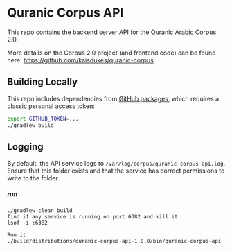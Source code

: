 # Quranic Corpus API

This repo contains the backend server API for the Quranic Arabic Corpus 2.0.

More details on the Corpus 2.0 project (and frontend code) can be found here: https://github.com/kaisdukes/quranic-corpus

## Building Locally

This repo includes dependencies from [GitHub packages](https://github.com/kaisdukes/memseqdb/packages), which requires a classic personal access token:

```bash
export GITHUB_TOKEN=...
./gradlew build
```

## Logging

By default, the API service logs to `/var/log/corpus/quranic-corpus-api.log`. Ensure that this folder exists and that the service has correct permissions to write to the folder.

##### run
```
./gradlew clean build
find if any service is running on port 6382 and kill it
lsof -i :6382

Run it
./build/distributions/quranic-corpus-api-1.0.0/bin/quranic-corpus-api
```

